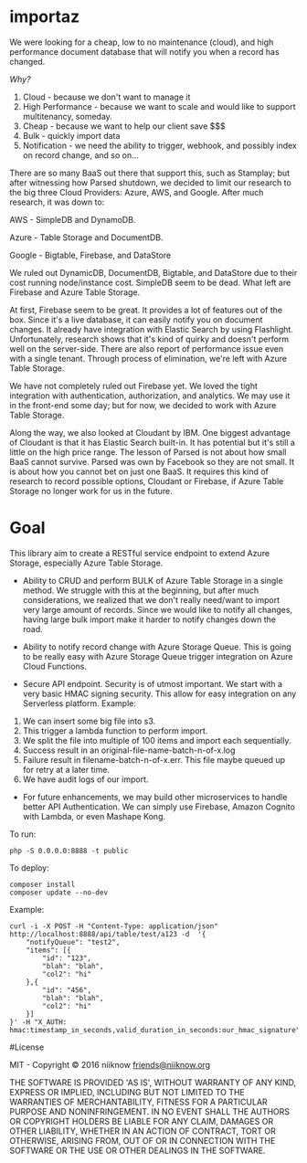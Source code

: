 # importaz
We were looking for a cheap, low to no maintenance (cloud), and high performance document database that will notify you when a record has changed.  

*Why?*
1. Cloud - because we don't want to manage it
2. High Performance - because we want to scale and would like to support multitenancy, someday.
3. Cheap - because we want to help our client save $$$
4. Bulk - quickly import data
5. Notification - we need the ability to trigger, webhook, and possibly index on record change, and so on...

There are so many BaaS out there that support this, such as Stamplay; but after witnessing how Parsed shutdown, we decided to limit our research to the big three Cloud Providers: Azure, AWS, and Google.  After much research, it was down to:


AWS - SimpleDB and DynamoDB.

Azure - Table Storage and DocumentDB.

Google -  Bigtable, Firebase, and DataStore

We ruled out DynamicDB, DocumentDB, Bigtable, and DataStore due to their cost running node/instance cost.  SimpleDB seem to be dead.  What left are Firebase and Azure Table Storage.  

At first, Firebase seem to be great.  It provides a lot of features out of the box.  Since it's a live database, it can easily notify you on document changes.  It already have integration with Elastic Search by using Flashlight.  Unfortunately, research shows that it's kind of quirky and doesn't perform well on the server-side.  There are also report of performance issue even with a single tenant.  Through process of elimination, we're left with Azure Table Storage.

We have not completely ruled out Firebase yet.  We loved the tight integration with authentication, authorization, and analytics.  We may use it in the front-end some day; but for now, we decided to work with Azure Table Storage.

Along the way, we also looked at Cloudant by IBM.  One biggest advantage of Cloudant is that it has Elastic Search built-in.  It has potential but it's still a little on the high price range.  The lesson of Parsed is not about how small BaaS cannot survive.  Parsed was own by Facebook so they are not small.  It is about how you cannot bet on just one BaaS.  It requires this kind of research to record possible options, Cloudant or Firebase, if Azure Table Storage no longer work for us in the future.  

# Goal
This library aim to create a RESTful service endpoint to extend Azure Storage, especially Azure Table Storage.

* Ability to CRUD and perform BULK of Azure Table Storage in a single method.
We struggle with this at the beginning, but after much considerations, we realized that we don't really need/want to import very large amount of records.  Since we would like to notify all changes, having large bulk import make it harder to notify changes down the road.

* Ability to notify record change with Azure Storage Queue.
This is going to be really easy with Azure Storage Queue trigger integration on Azure Cloud Functions.

* Secure API endpoint.
Security is of utmost important.  We start with a very basic HMAC signing security.  This allow for easy integration on any Serverless platform.  Example: 
1. We can insert some big file into s3.
2. This trigger a lambda function to perform import.
3. We split the file into multiple of 100 items and import each sequentially.
4. Success result in an original-file-name-batch-n-of-x.log
5. Failure result in filename-batch-n-of-x.err.  This file maybe queued up for retry at a later time.
6. We have audit logs of our import.

* For future enhancements, we may build other microservices to handle better API Authentication.  We can simply use Firebase, Amazon Cognito with Lambda, or even Mashape Kong.

To run:
```
php -S 0.0.0.0:8888 -t public
```

To deploy:
```
composer install
composer update --no-dev
```

Example:
```
curl -i -X POST -H "Content-Type: application/json" http://localhost:8888/api/table/test/a123 -d  '{
    "notifyQueue": "test2",
    "items": [{
        "id": "123",
        "blah": "blah",
        "col2": "hi"
    },{
        "id": "456",
        "blah": "blah",
        "col2": "hi"
    }]
}' -H "X_AUTH: hmac:timestamp_in_seconds,valid_duration_in_seconds:our_hmac_signature"
```

#License

MIT - Copyright © 2016 niiknow friends@niiknow.org

THE SOFTWARE IS PROVIDED 'AS IS', WITHOUT WARRANTY OF ANY KIND, EXPRESS OR IMPLIED, INCLUDING BUT NOT LIMITED TO THE WARRANTIES OF MERCHANTABILITY, FITNESS FOR A PARTICULAR PURPOSE AND NONINFRINGEMENT. IN NO EVENT SHALL THE AUTHORS OR COPYRIGHT HOLDERS BE LIABLE FOR ANY CLAIM, DAMAGES OR OTHER LIABILITY, WHETHER IN AN ACTION OF CONTRACT, TORT OR OTHERWISE, ARISING FROM, OUT OF OR IN CONNECTION WITH THE SOFTWARE OR THE USE OR OTHER DEALINGS IN THE SOFTWARE.